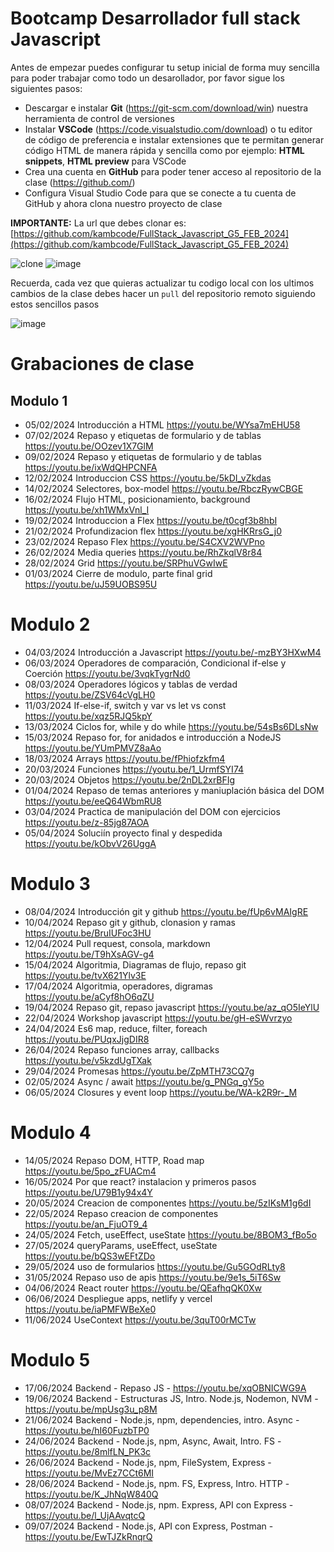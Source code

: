 # Bootcamp Desarrollador full stack Javascript

Antes de empezar puedes configurar tu setup inicial de forma muy sencilla para poder trabajar como todo un desarollador, por favor sigue los siguientes pasos:

- Descargar e instalar **Git** (https://git-scm.com/download/win) nuestra herramienta de control de versiones
- Instalar **VSCode** (https://code.visualstudio.com/download) o tu editor de código de preferencia e instalar extensiones que te permitan generar código HTML de manera rápida y sencilla como por ejemplo: **HTML snippets**, **HTML preview** para VSCode
- Crea una cuenta en **GitHub** para poder tener acceso al repositorio de la clase (https://github.com/)
- Configura Visual Studio Code para que se conecte a tu cuenta de GitHub y ahora clona nuestro proyecto de clase

**IMPORTANTE:** La url que debes clonar es: [https://github.com/kambcode/FullStack_Javascript_G5_FEB_2024](https://github.com/kambcode/FullStack_Javascript_G5_FEB_2024)

![clone](https://github.com/kambcode/FullStack_Javascript_G3_2023_09_04/assets/137812574/b49be206-5c67-40e8-a567-bdd957c549eb)
![image](https://github.com/KamiloMontoya/kambcode_g1/assets/11945476/ca0ce2ad-72ec-431d-b3e1-55b84c64ec13)

Recuerda, cada vez que quieras actualizar tu codigo local con los ultimos cambios de la clase debes hacer un `pull` del repositorio remoto siguiendo estos sencillos pasos

![image](https://github.com/KamiloMontoya/kambcode_g1/assets/11945476/8d8f7da6-aa4c-4d67-9dec-59cd360bda0f)

# Grabaciones de clase

## Modulo 1

- 05/02/2024 Introducción a HTML https://youtu.be/WYsa7mEHU58
- 07/02/2024 Repaso y etiquetas de formulario y de tablas https://youtu.be/OOzev1X7GlM
- 09/02/2024 Repaso y etiquetas de formulario y de tablas https://youtu.be/ixWdQHPCNFA
- 12/02/2024 Introduccion CSS https://youtu.be/5kDI_vZkdas
- 14/02/2024 Selectores, box-model https://youtu.be/RbczRywCBGE
- 16/02/2024 Flujo HTML, posicionamiento, background https://youtu.be/xh1WMxVnl_I
- 19/02/2024 Introduccion a Flex https://youtu.be/t0cgf3b8hbI
- 21/02/2024 Profundizacion flex https://youtu.be/xgHKRrsG_j0
- 23/02/2024 Repaso Flex https://youtu.be/S4CXV2WVPno
- 26/02/2024 Media queries https://youtu.be/RhZkqlV8r84
- 28/02/2024 Grid https://youtu.be/SRPhuVGwIwE
- 01/03/2024 Cierre de modulo, parte final grid https://youtu.be/uJ59UOBS95U

# Modulo 2

- 04/03/2024 Introducción a Javascript https://youtu.be/-mzBY3HXwM4
- 06/03/2024 Operadores de comparación, Condicional if-else y Coerción https://youtu.be/3vqkTygrNd0
- 08/03/2024 Operadores lógicos y tablas de verdad https://youtu.be/ZSV64cVgLH0
- 11/03/2024 If-else-if, switch y var vs let vs const https://youtu.be/xqz5RJQ5kpY
- 13/03/2024 Ciclos for, while y do while https://youtu.be/54sBs6DLsNw
- 15/03/2024 Repaso for, for anidados e introducción a NodeJS https://youtu.be/YUmPMVZ8aAo
- 18/03/2024 Arrays https://youtu.be/fPhiofzkfm4
- 20/03/2024 Funciones https://youtu.be/1_UrmfSYI74
- 20/03/2024 Objetos https://youtu.be/2nDL2xrBFIg
- 01/04/2024 Repaso de temas anteriores y maniuplación básica del DOM https://youtu.be/eeQ64WbmRU8
- 03/04/2024 Practica de manipulación del DOM con ejercicios https://youtu.be/z-85jg87AOA
- 05/04/2024 Soluciín proyecto final y despedida https://youtu.be/kObvV26UggA

# Modulo 3

- 08/04/2024 Introducción git y github https://youtu.be/fUp6vMAIgRE
- 10/04/2024 Repaso git y github, clonasion y ramas https://youtu.be/BruIUFoc3HU
- 12/04/2024 Pull request, consola, markdown https://youtu.be/T9hXsAGV-g4
- 15/04/2024 Algoritmia, Diagramas de flujo, repaso git https://youtu.be/tvX621Ylv3E
- 17/04/2024 Algoritmia, operadores, digramas https://youtu.be/aCyf8hO6qZU
- 19/04/2024 Repaso git, repaso javascript https://youtu.be/az_qO5IeYlU
- 22/04/2024 Workshop javascript https://youtu.be/gH-eSWvrzyo
- 24/04/2024 Es6 map, reduce, filter, foreach https://youtu.be/PUqxJjgDIR8
- 26/04/2024 Repaso funciones array, callbacks https://youtu.be/v5kzdUgTXak
- 29/04/2024 Promesas https://youtu.be/ZpMTH73CQ7g
- 02/05/2024 Async / await https://youtu.be/g_PNGq_gY5o
- 06/05/2024 Closures y event loop https://youtu.be/WA-k2R9r-_M

# Modulo 4
- 14/05/2024 Repaso DOM, HTTP, Road map https://youtu.be/5po_zFUACm4
- 16/05/2024 Por que react? instalacion y primeros pasos https://youtu.be/U79B1y94x4Y
- 20/05/2024 Creacion de componentes https://youtu.be/5zIKsM1g6dI
- 22/05/2024 Repaso creacion de componentes https://youtu.be/an_FjuOT9_4 
- 24/05/2024 Fetch, useEffect, useState https://youtu.be/8BOM3_fBo5o
- 27/05/2024 queryParams, useEffect, useState https://youtu.be/bQS3wEFtZDo
- 29/05/2024 uso de formularios https://youtu.be/Gu5GOdRLty8
- 31/05/2024 Repaso uso de apis https://youtu.be/9e1s_5iT6Sw
- 04/06/2024 React router https://youtu.be/QEafhqQK0Xw
- 06/06/2024 Despliegue apps, netlify y vercel https://youtu.be/iaPMFWBeXe0
- 11/06/2024 UseContext https://youtu.be/3quT00rMCTw

# Modulo 5
- 17/06/2024 Backend - Repaso JS - https://youtu.be/xqOBNICWG9A
- 19/06/2024 Backend - Estructuras JS, Intro. Node.js, Nodemon, NVM - https://youtu.be/mpUsg3u_p8M
- 21/06/2024 Backend - Node.js, npm, dependencies, intro. Async - https://youtu.be/hI60FuzbTP0
- 24/06/2024 Backend - Node.js, npm, Async, Await, Intro. FS - https://youtu.be/8mlfLN_PK3c
- 26/06/2024 Backend - Node.js, npm, FileSystem, Express - https://youtu.be/MvEz7CCt6MI
- 28/06/2024 Backend - Node.js, npm. FS, Express, Intro. HTTP - https://youtu.be/K_JhNqW840Q
- 08/07/2024 Backend - Node.js, npm. Express, API con Express - https://youtu.be/l_UjAAvqtcQ
- 09/07/2024 Backend - Node.js, API con Express, Postman - https://youtu.be/EwTJZkRnqrQ